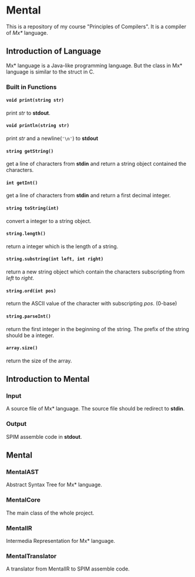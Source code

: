 # Mental
This is a repository of my course "Principles of Compilers". It is a compiler of *Mx\** language.
## Introduction of Language
Mx* language is a Java-like programming language. But the class in Mx* language is similar to the struct in C.
### Built in Functions
#### ```void print(string str)```
print *str* to **stdout**.
#### ```void println(string str)```
print *str* and a newline(```'\n'```) to **stdout**
#### ```string getString()```
get a line of characters from **stdin** and return a string object contained the characters.
#### ```int getInt()```
get a line of characters from **stdin** and return a first decimal integer.
#### ```string toString(int)```
convert a integer to a string object.
#### ```string.length()```
return a integer which is the length of a string.
#### ```string.substring(int left, int right)```
return a new string object which contain the characters subscripting from $left$ to $right$.
#### ```string.ord(int pos)```
return the ASCII value of the character with subscripting $pos$. (0-base)
#### ```string.parseInt()```
return the first integer in the beginning of the string. The prefix of the string should be a integer.
#### ```array.size()```
return the size of the array.
## Introduction to Mental
### Input
A source file of Mx* language. The source file should be redirect to **stdin**.
### Output
SPIM assemble code in **stdout**.
## Mental
### MentalAST
Abstract Syntax Tree for Mx* language.
### MentalCore
The main class of the whole project.
### MentalIR
Intermedia Representation for Mx* language.
### MentalTranslator
A translator from MentalIR to SPIM assemble code.


